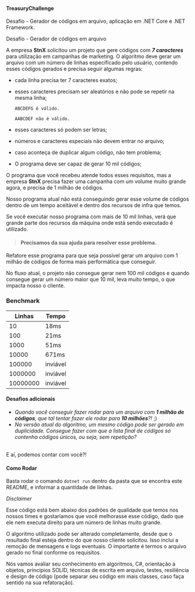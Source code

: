 #### TreasuryChallenge
Desafio - Gerador de códigos em arquivo, aplicação em .NET Core e .NET Framework.

Desafio - Gerador de códigos em arquivo

A empresa **StnX** solicitou um projeto que gere códigos com ***7 caracteres*** para utilização em campanhas de marketing.
O algoritmo deve gerar um arquivo com um número de linhas especificado pelo usuário, contendo esses códigos gerados e precisa seguir algumas regras:

- cada linha precisa ter 7 caracteres exatos;
- esses caracteres precisam ser aleatórios e não pode se repetir na mesma linha;

    `ABCDEFG é válido.`

    `AABCDEF não é válido.`
- esses caracteres só podem ser letras;
- números e caracteres especiais não devem entrar no arquivo;
- caso aconteça de duplicar algum código, não tem problema;
- O programa deve ser capaz de gerar 10 mil códigos;

O programa que você recebeu atende todos esses requisitos, mas a empresa **StnX** precisa fazer uma campanha com um volume muito grande agora, e precisa de 1 milhão de códigos.

Nosso programa atual não está conseguindo gerar esse volume de códigos dentro de um tempo aceitável e dentro dos recursos de infra que temos.

Se você executar nosso programa com mais de 10 mil linhas, verá que grande parte dos recursos da máquina onde está sendo executado é utilizado.

> #### Precisamos da sua ajuda para resolver esse problema.

Refatore esse programa para que seja possível gerar um arquivo com 1 milhão de códigos de forma mais performática que conseguir.

No fluxo atual, o projeto não consegue gerar nem 100 mil códigos e quando consegue gerar um número maior que 10 mil, leva muito tempo, o que impacta nosso o cliente.

### Benchmark
| Linhas | Tempo   |
|  ----  | -----   |
|10      |18ms     |
|100     |21ms     |
|1000    |51ms     |
|10000   |671ms    |
|100000  | inviável|
|1000000 | inviável|
|10000000| inviável|

#### Desafios adicionais

- _Quando você conseguir fazer rodar para um arquivo com **1 milhão de códigos**, que tal tentar fazer ele rodar para **10 milhões**?!_ ;)
- _Na versão atual do algoritmo, um mesmo código pode ser gerado em duplicidade. Consegue fazer com que a lista final de códigos só contenha códigos únicos, ou seja, sem repetição?_

<br>
E aí, podemos contar com você?!

#### Como Rodar

Basta rodar o comando `dotnet run` dentro da pasta que se encontra este README, e informar a quantidade de linhas.
<br>

*Disclaimer*

Esse código está bem abaixo dos padrões de qualidade que temos nos nossos times e gostaríamos que você melhorasse esse código, dado que ele nem executa direito para um número de linhas muito grande.

O algoritmo utilizado pode ser alterado completamente, desde que o resultado final esteja dentro do que nosso cliente solicitou.
Isso inclui a remoção de mensagens e logs eventuais.
O importante é termos o arquivo gerado no final conforme os requisitos.

Nós vamos avaliar seu conhecimento em algoritmos, C#, orientação a objetos, princípios SOLID, técnicas de escrita em arquivo, testes, resiliência e design de código (pode separar seu código em mais classes, caso faça sentido na sua refatoração).
